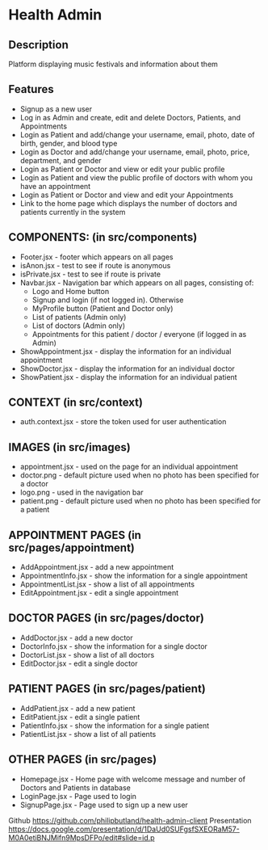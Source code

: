 
# Health Admin

## Description

​Platform displaying music festivals and information about them​

## Features

* Signup as a new user
* Log in as Admin and create, edit and delete Doctors, Patients, and Appointments
* Login as Patient and add/change your username, email, photo, date of birth, gender, and blood type
* Login as Doctor and add/change your username, email, photo, price, department, and gender
* Login as Patient or Doctor and view or edit your public profile
* Login as Patient and view the public profile of doctors with whom you have an appointment
* Login as Patient or Doctor and view and edit your Appointments
* Link to the home page which displays the number of doctors and patients currently in the system

## COMPONENTS: (in src/components)

* Footer.jsx - footer which appears on all pages
* isAnon.jsx - test to see if route is anonymous
* isPrivate.jsx - test to see if route is private
* Navbar.jsx - Navigation bar which appears on all pages, consisting of:
    * Logo and Home button
    * Signup and login (if not logged in).
    Otherwise
    * MyProfile button (Patient and Doctor only)
    * List of patients (Admin only)
    * List of doctors (Admin only)
    * Appointments for this patient / doctor / everyone (if logged in as Admin)
* ShowAppointment.jsx - display the information for an individual appointment
* ShowDoctor.jsx - display the information for an individual doctor
* ShowPatient.jsx - display the information for an individual patient

## CONTEXT (in src/context)

* auth.context.jsx - store the token used for user authentication

## IMAGES (in src/images)

* appointment.jsx - used on the page for an individual appointment
* doctor.png - default picture used when no photo has been specified for a doctor
* logo.png - used in the navigation bar
* patient.png - default picture used when no photo has been specified for a patient

## APPOINTMENT PAGES (in src/pages/appointment)

* AddAppointment.jsx - add a new appointment
* AppointmentInfo.jsx - show the information for a single appointment
* AppointmentList.jsx - show a list of all appointments
* EditAppointment.jsx - edit a single appointment

## DOCTOR PAGES (in src/pages/doctor)

* AddDoctor.jsx - add a new doctor
* DoctorInfo.jsx - show the information for a single doctor
* DoctorList.jsx - show a list of all doctors
* EditDoctor.jsx - edit a single doctor

## PATIENT PAGES (in src/pages/patient)

* AddPatient.jsx - add a new patient
* EditPatient.jsx - edit a single patient
* PatientInfo.jsx - show the information for a single patient
* PatientList.jsx - show a list of all patients

## OTHER PAGES (in src/pages)

* Homepage.jsx - Home page with welcome message and number of Doctors and Patients in database
* LoginPage.jsx - Page used to login
* SignupPage.jsx - Page used to sign up a new user
​

Github https://github.com/philipbutland/health-admin-client
Presentation https://docs.google.com/presentation/d/1DaUd0SUFgsfSXEORaM57-M0A0etiBNJMifn9MpsDFPo/edit#slide=id.p